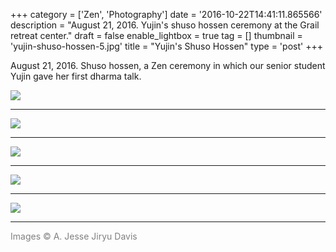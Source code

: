 +++
category = ['Zen', 'Photography']
date = '2016-10-22T14:41:11.865566'
description = "August 21, 2016. Yujin's shuso hossen ceremony at the Grail retreat center."
draft = false
enable_lightbox = true
tag = []
thumbnail = 'yujin-shuso-hossen-5.jpg'
title = "Yujin's Shuso Hossen"
type = 'post'
+++

August 21, 2016. Shuso hossen, a Zen ceremony in which our senior student Yujin gave her first dharma talk.

![](/yujin-shuso-hossen/yujin-shuso-hossen-1.jpg)

***

![](/yujin-shuso-hossen/yujin-shuso-hossen-2.jpg)

***

![](/yujin-shuso-hossen/yujin-shuso-hossen-3.jpg)

***

![](/yujin-shuso-hossen/yujin-shuso-hossen-4.jpg)

***

![](/yujin-shuso-hossen/yujin-shuso-hossen-5.jpg)
***
<span style="color: gray">Images &copy; A. Jesse Jiryu Davis</span>
